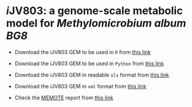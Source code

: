 # *i*JV803: a genome-scale metabolic model for *Methylomicrobium album BG8*
 
 - Download the *i*JV803 GEM to be used in `R` from [this link](iJV803_M_album_BG8_GEM.RData)
 - Download the *i*JV803 GEM to be used in `Python` from [this link](iJV803_M_album_BG8_GEM.json)
 
 - Download the *i*JV803 GEM in readable `xls` format from [this link](iJV803_M_album_BG8_GEM.xls)
 - Download the *i*JV803 GEM in `xml` format from [this link](iJV803_M_album_BG8_GEM.xml)

- Check the [MEMOTE](https://memote.io/) report from [this link](docs/index.html)